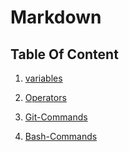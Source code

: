# Markdown

## Table Of Content

1. [variables](1.variables/README.md)

2. [Operators](2.operators/README.md)

3. [Git-Commands](./git-commands.md)

4. [Bash-Commands](git-commands.md)
